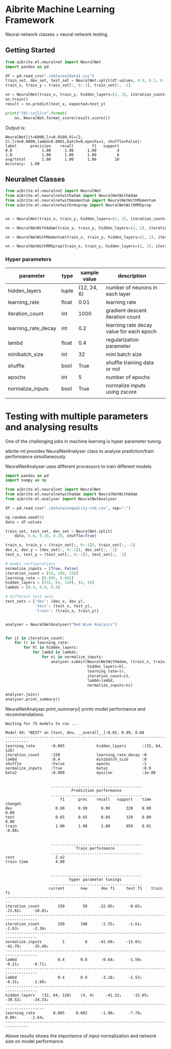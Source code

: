 # Aibrite Machine Learning Framework

Neural network classes + neural network testing.

## Getting Started
```python
from aibrite.ml.neuralnet import NeuralNet
import pandas as pd

df = pd.read_csv("./data/ex2data1.csv")
train_set, dev_set, test_set = NeuralNet.split(df.values, 0.8, 0.1, 0.1)
train_x, train_y = train_set[:, 0:-1], train_set[:, -1]

nn = NeuralNet(train_x, train_y, hidden_layers=(2, 2), iteration_count=6000)
nn.train()
result = nn.predict(test_x, expected=test_y)

print("{0}:\n{1}\n".format(
    nn, NeuralNet.format_score(result.score)))
```
Output is:
```none
NeuralNet[it=6000,lr=0.0100,hl=(2, 2),lrd=0.0000,lambd=0.0001,batch=0,epochs=1, shuffle=False]:
label      precision    recall        f1   support
0.0             1.00      1.00      1.00         4
1.0             1.00      1.00      1.00         6
avg/total       1.00      1.00      1.00        10
Accuracy:  1.00
```

## Neuralnet Classes
```python
from aibrite.ml.neuralnet import NeuralNet
from aibrite.ml.neuralnetwithadam import NeuralNetWithAdam
from aibrite.ml.neuralnetwithmomentum import NeuralNetWithMomentum
from aibrite.ml.neuralnetwithrmsprop import NeuralNetWithRMSprop


nn = NeuralNet(train_x, train_y, hidden_layers=(2, 2), iteration_count=6000)

nn = NeuralNetWithAdam(train_x, train_y, hidden_layers=(2, 2), iteration_count=6000, beta1=0.9, beta2=0.99)

nn = NeuralNetWithMomentum(train_x, train_y, hidden_layers=(2, 2), iteration_count=6000, beta=0.9)

nn = NeuralNetWithRMSprop(train_x, train_y, hidden_layers=(2, 2), iteration_count=6000, beta=0.9, epsilon=0.00000001)
```
### Hyper parameters

| parameter           | type  | sample value | description                              |     |
| ------------------- | ----- | ------------ | ---------------------------------------- | --- |
| hidden_layers       | tuple | (12, 24, 6)  | number of neurons in each layer          |     |
| learning_rate       | float | 0.01         | learning rate                            |     |
| iteration_count     | int   | 1000         | gradient descent iteration count         |     |
| learning_rate_decay | int   | 0.2          | learning rate decay value for each epoch |     |
| lambd               | float | 0.4          | regularization parameter                 |     |
| minibatch_size      | int   | 32           | mini batch size                          |     |
| shuffle             | bool  | True         | shuffle training data or not             |     |
| epochs              | int   | 5            | number of epochs                         |     |
| normalize_inputs    | bool  | True         | normalize inputs using zscore            |     |
|                     |       |              |                                          |     |

# Testing with multiple parameters and analysing results

One of the challenging jobs in machine learning is hyper parameter tuning. 

aibrite-ml provides NeuralNetAnalyser class to analyse prediction/train performance simultaneously. 

NeuralNetAnalyser uses different processors to train different models.

```python
import pandas as pd
import numpy as np

from aibrite.ml.neuralnet import NeuralNet
from aibrite.ml.neuralnetwithadam import NeuralNetWithAdam
from aibrite.ml.analyser import NeuralNetAnalyser

df = pd.read_csv("./data/winequality-red.csv", sep=";")

np.random.seed(5)
data = df.values

train_set, test_set, dev_set = NeuralNet.split(
    data, 0.6, 0.20, 0.20, shuffle=True)

train_x, train_y = (train_set[:, 0:-1]), train_set[:, -1]
dev_x, dev_y = (dev_set[:, 0:-1]), dev_set[:, -1]
test_x, test_y = (test_set[:, 0:-1]), test_set[:, -1]

# model configurations
normalize_inputs = [True, False]
iteration_count = [50, 100, 150]
learning_rate = [0.005, 0.002]
hidden_layers = [(32, 64, 128), (4, 4)]
lambds = [0.4, 0.8, 0.9]

# different test sets
test_sets = {'dev': (dev_x, dev_y),
             'test': (test_x, test_y),
             'train': (train_x, train_y)}


analyser = NeuralNetAnalyser("Red Wine Analysis")


for it in iteration_count:
    for lr in learning_rate:
        for hl in hidden_layers:
            for lambd in lambds:
                for ni in normalize_inputs:
                    analyser.submit(NeuralNetWithAdam, (train_x, train_y), test_sets,
                                    hidden_layers=hl,
                                    learning_rate=lr,
                                    iteration_count=it,
                                    lambd=lambd,
                                    normalize_inputs=ni)

analyser.join()
analyser.print_summary()
```

NeuralNetAnalyser.print_summary() prints model performance and recommendations.

```none
Waiting for 73 models to run ...

Model 49: *BEST* on [test, dev, __overall__]:0.65, 0.99, 0.88
--------------------------------------------------------------------------------
learning_rate       :0.005              hidden_layers       :(32, 64, 128)
iteration_count     :150                learning_rate_decay :0
lambd               :0.4                minibatch_size      :0
shuffle             :False              epochs              :1
normalize_inputs    :True               beta1               :0.9
beta2               :0.999              epsilon             :1e-08


                    ........................................
                             Prediction performance
                    ........................................
                        f1      prec    recall   support    time   change%
dev                   0.99      0.99      0.99       320    0.00     0.00
test                  0.65      0.65      0.66       320    0.00     0.00
train                 1.00      1.00      1.00       959    0.01   -0.00↓


                    ........................................
                               Train performance
                    ........................................
cost                  2.42
train time            4.80


                    ........................................
                            hyper parameter tunings
                    ........................................
                   current       new      dev f1     test f1    train f1
------------------------------------------------------------------------
iteration_count        150        50     -22.05↓      -9.65↓     -21.62↓     -18.81↓
------------------------------------------------------------------------------------
iteration_count        150       100      -2.55↓      -1.61↓      -2.63↓      -2.34↓
------------------------------------------------------------------------------------
normalize_inputs         1         0     -41.69↓     -15.03↓     -42.79↓     -35.49↓
------------------------------------------------------------------------------------
lambd                  0.4       0.8      -0.64↓      -1.59↓      -0.21↓      -0.71↓
------------------------------------------------------------------------------------
lambd                  0.4       0.9      -3.18↓      -1.53↓      -0.31↓      -1.69↓
------------------------------------------------------------------------------------
hidden_layers   (32, 64, 128)    (4, 4)     -41.32↓     -15.85↓     -39.53↓     -34.33↓
---------------------------------------------------------------------------------------
learning_rate        0.005     0.002      -1.90↓      -7.79↓       0.00↑      -2.64↓
--------------------------------------------------------------------------------

```

Above results shows the importance of input normalization and network size on model performance.